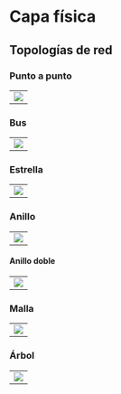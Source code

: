 # Capa física

## Topologías de red

### Punto a punto

|        |
|:------:|
|![]( "")|

### Bus

|        |
|:------:|
|![]( "")|

### Estrella

|        |
|:------:|
|![]( "")|

### Anillo

|        |
|:------:|
|![]( "")|

#### Anillo doble

|        |
|:------:|
|![]( "")|

### Malla

|        |
|:------:|
|![]( "")|

### Árbol

|        |
|:------:|
|![]( "")|
